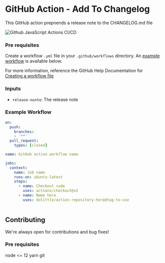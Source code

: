 # GitHub Action - Add To Changelog
This GitHub action prepnends a release note to the CHANGELOG.md file

![Github JavaScript Actions CI/CD](https://github.com/dolittle/add-to-changelog/workflows/Github%20JavaScript%20Actions%20CI/CD/badge.svg)

### Pre requisites
Create a workflow `.yml` file in your `.github/workflows` directory. An [example workflow](#example-workflow) is available below.

For more information, reference the GitHub Help Documentation for [Creating a workflow file](https://help.github.com/en/articles/configuring-a-workflow#creating-a-workflow-file)

### Inputs
- `release-nonte`: The release note

### Example Workflow
```yaml
on:
  push:
    branches:
    - '**'
  pull_request:
    types: [closed]

name: GitHub action workflow name

jobs:
  context:
    name: Job name
    runs-on: ubuntu-latest
    steps:
      - name: Checkout code
        uses: actions/checkout@v2
      - name: Name here
        uses: dolittle/action-repository-here@tag-to-use
        
```
## Contributing
We're always open for contributions and bug fixes!

### Pre requisites
node <= 12
yarn
git
